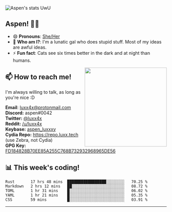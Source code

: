 ![Aspen's stats UwU](https://github-readme-stats.vercel.app/api?username=aspenluxxxy&show_icons=true&theme=onedark)

## Aspen! 🏳️‍⚧️

 - 😄 **Pronouns**: [She/Her](https://www.mypronouns.org/she-her)
 - 👩 **Who am I?**: I'm a lunatic gal who does stupid stuff. Most of my ideas are awful ideas.  
 - ⚡ **Fun fact**: <!--START_SECTION:catfact-->Cats see six times better in the dark and at night than humans.<!--END_SECTION:catfact-->
 
<img align="right" src="https://raw.githubusercontent.com/aspenluxxxy/aspenluxxxy/master/crab.jpg" width="256px" height="247px" />  

## 📫 How to reach me!
I'm always willing to talk, as long as you're nice :D

**Email**: luxx4x@protonmail.com  
**Discord:** aspen#0042  
**Twitter:** [@luxx4x](https://twitter.com/luxx4x)  
**Reddit:** [/u/luxx4x](https://reddit.com/user/luxx4x/)  
**Keybase:** [aspen_luxxxy](https://keybase.io/aspen_luxxxy)  
**Cydia Repo:** https://repo.luxx.tech (use Zebra, not Cydia)  
**GPG Key:** [FD184828B70EE85A255C768B732932968965DE56](https://aspenuwu.me/aspen-public.asc)

## 📊 **This week's coding!**
<!--START_SECTION:waka-->
```text
Rust       17 hrs 48 mins  █████████████████░░░░░░░░   70.25 % 
Markdown   2 hrs 12 mins   ██░░░░░░░░░░░░░░░░░░░░░░░   08.72 % 
TOML       1 hr 31 mins    █░░░░░░░░░░░░░░░░░░░░░░░░   06.02 % 
YAML       1 hr 21 mins    █░░░░░░░░░░░░░░░░░░░░░░░░   05.35 % 
CSS        59 mins         █░░░░░░░░░░░░░░░░░░░░░░░░   03.91 %
```
<!--END_SECTION:waka-->

-------
